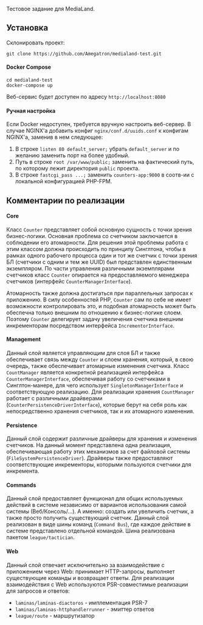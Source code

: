 Тестовое задание для MediaLand.

## Установка ##
Склонировать проект:
```
git clone https://github.com/Amegatron/medialand-test.git
```
#### Docker Compose ####
```
cd medialand-test
docker-compose up
```
Веб-сервис будет доступен по адресу `http://localhost:8080`

#### Ручная настройка ####
Если Docker недоступен, требуется вручную настроить веб-сервер.
В случае NGINX'а добавить конфиг `nginx/conf.d/uuids.conf` к конфигам NGINX'а, заменив в нем следующее:
1. В строке `listen 80 default_server;` убрать `default_server` и по желанию заменить порт на более удобный.
2. Путь в строке `root /var/www/public;` заменить на фактический путь, по которому лежит директория `public` проекта.
3. В строке `fastcgi_pass ...;` заменить `counters-app:9000` в соотв-ии с локальной конфигурацией PHP-FPM.

## Комментарии по реализации ##

#### Core ####
Класс `Counter` представляет собой основную сущность с точки зрения бизнес-логики. Основная проблема со счетчиком заключается в соблюдении его атомарности.
Для решения этой проблемы работа с этим классом должна происходить по принципу Синглтона, чтобы в рамках одного рабочего процесса один и тот же счетчик с точки зрения БЛ (счетчики с одним и тем же UUID) был представлен единственным экземпляром.
По части управления различными экземплярами счетчиков класс `Counter` опирается на предоставляемого менеджера счетчиков (интерфейс `CounterManagerInterface`).

Атомарность также должна достигаться при параллельных запросах к приложению.
В силу особенностей PHP, `Counter` сам по себе не имеет возможности контролировать это, и подобная атомарность может быть обеспечна только внешним по отношению к бизнес-логике слоем. Поэтому `Counter` делегирует задачу увеличения счетчика внешним инкременторам посредством интерфейса `IncrementorInterface`.

#### Management ####
Данный слой является управляющим для слоя БЛ и также обеспечивает связь между `Counter` и слоем хранения, который, в свою очередь, также обеспечивает атомарные изменения счетчика.
Класс `CountManager` является конкретной реализацией интерфейса `CounterManagerInterface`, обеспечивая работу со счетчиками в Синглтон-манере, для чего использует `SingletonManagerInterface` и соответствующую реализацию.
Для реализации хранения `CountManager` работает с различными драйверами (`CounterPersistenceDriverInterface`), которые берут на себя роль как непосредственно хранения счетчиков, так и их атомарного изменения.

#### Persistence ####
Данный слой содержит различные драйверы для хранения и изменения счетчиков. На данный момент представлена одна реализация, обеспечивающая работу этих механизмов за счет файловой системы (`FileSystemPersistenceDriver`).
Драйверы также предоставляют соответствующие инкременторы, которыми пользуются счетчики для инкремента.

#### Commands ####
Данный слой предоставляет функционал для общих используемых действий в системе независимо от вариантов использования самой системы (Веб/Консоль/...). А именно: создать или увеличить счетчик, а также просто получить существующий счетчик.
Данный слой реализован в виде шины команд (`Command Bus`), где каждое действие в системе представлено отдельной командой.
Шина реализована пакетом `league/tactician`.

#### Web ####
Данный слой отвечает исключительно за взаимодействие с приложением через Web: принимает HTTP-запросы, выполняет существующие команды и возвращает ответы.
Для реализации взаимодействия с Web используются PSR-совместимые реализации для запросов и ответов:

* `laminas/laminas-diactoros` - имплементация PSR-7
* `laminas/laminas-httphandlerrunner` - эмиттер ответов
* `league/route` - маршрутизатор 